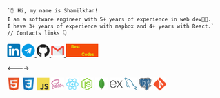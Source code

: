 
```tsx
`✋ Hi, my name is Shamilkhan! 
I am a software engineer with 5+ years of experience in web dev👨‍💻. 
I have 3+ years of experience with mapbox and 4+ years with React.`
// Contacts links 👇
```
      
<div>
 <a href="https://www.linkedin.com/in/shamilkhan-akhmetzyanov/">
   <img height="30" src="/icons/linkedin.svg" />
 </a>
 <a href="https://t.me/shamilkhan">
   <img height="30" src="/icons/telegram.svg" />
 </a>
 <a href="https://github.com/shamilkhan">
    <img height="30" src="/icons/github.svg" />
 </a>
 <a href="mailto:shamilkhan1999@gmail.com">
    <img height="30" src="/icons/gmail.svg" />
 </a>
 <a href="https://www.notion.so/Senior-Front-end-Developer-Mapbox-React-expert-e8a13f4077eb4736b3a20e264d6a491d">
   <img height="30" src="/icons/js.gif" />
 </a>
</div>

<---->
<div>
<img src=https://raw.githubusercontent.com/devicons/devicon/master/icons/html5/html5-original.svg alt="html5" width="30" height="30"/>
<img src=https://raw.githubusercontent.com/devicons/devicon/master/icons/css3/css3-original.svg alt="css3" width="30" height="30"/>
<img src=https://raw.githubusercontent.com/devicons/devicon/master/icons/javascript/javascript-original.svg alt="javascript" width="30" height="30"/>
<img src=https://raw.githubusercontent.com/devicons/devicon/master/icons/sass/sass-original.svg alt="sass" width="30" height="30"/>
<img src=https://raw.githubusercontent.com/devicons/devicon/master/icons/react/react-original.svg alt="react" width="30" height="30"/>
<img src=https://raw.githubusercontent.com/devicons/devicon/master/icons/nodejs/nodejs-original.svg alt="nodejs" width="30" height="30"/>
<img src=https://raw.githubusercontent.com/devicons/devicon/master/icons/mongodb/mongodb-original.svg alt="mongodb" width="30" height="30"/>
<img src=https://raw.githubusercontent.com/devicons/devicon/master/icons/express/express-original.svg alt="express" width="30" height="30"/>
<img src=https://raw.githubusercontent.com/devicons/devicon/master/icons/mysql/mysql-original.svg alt="mysql" width="30" height="30"/>
<img src=https://raw.githubusercontent.com/devicons/devicon/master/icons/postgresql/postgresql-original.svg alt="postgresql" width="30" height="30"/>
<img src=https://raw.githubusercontent.com/devicons/devicon/master/icons/git/git-original.svg alt="git" width="30" height="30"/>
</div>

